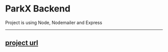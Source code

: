 <h1>ParkX Backend</h1>

<p> Project is using Node, Nodemailer and Express </p>
<hr/>
<h2><a href="https://shortx.netlify.app/" target="blank">project url<a/></h2>
